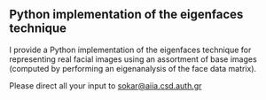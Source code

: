 Python implementation of the eigenfaces technique
--------------------------------------------------

I provide a Python implementation of the eigenfaces
technique for representing real facial images using
an assortment of base images (computed by performing
an eigenanalysis of the face data matrix).

Please direct all your input to sokar@aiia.csd.auth.gr
